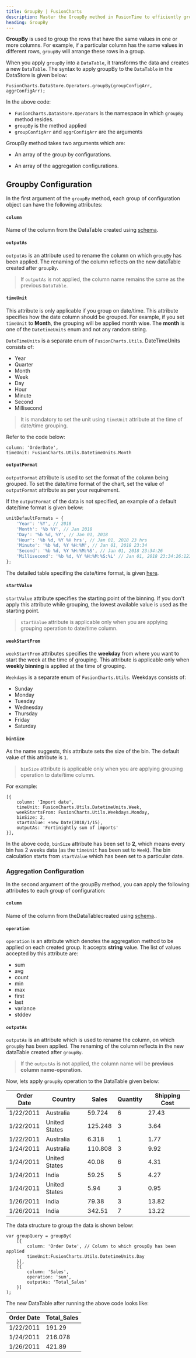 ```yaml
---
title: GroupBy | FusionCharts
description: Master the GroupBy method in FusionTime to efficiently group and aggregate your time-series data. Upgrade your data analysis and visualization skills today!
heading: GroupBy
---
```


**GroupBy** is used to group the rows that have the same values in one or more columns. For example, if a particular column has the same values in different rows, `groupBy` will arrange these rows in a group.

When you apply `groupBy` into a `DataTable`, it transforms the data and creates a new `DataTable`. The syntax to apply groupBy to the `DataTable` in the DataStore is given below:

```
FusionCharts.DataStore.Operators.groupBy(groupConfigArr, aggrConfigArr);
```

In the above code:

* `FusionCharts.DataStore.Operators` is the namespace in which `groupBy` method resides.
* `groupBy` is the method applied
* `groupConfigArr` and `aggrConfigArr` are the arguments

GroupBy method takes two arguments which are:

* An array of the group by configurations.

* An array of the aggregation configurations.

## Groupby Configuration

In the first argument of the `groupBy` method, each group of configuration object can have the following attributes:

#### `column`

Name of the column from the DataTable created using [schema](/fusiontime/fusiontime-data-engine/overview).

#### `outputAs`

`outputAs` is an attribute used to rename the column on which `groupBy` has been applied. The renaming of the column reflects on the new dataTable created after `groupBy`.

> If `outputAs` is not applied, the column name remains the same as the previous `DataTable`.

#### `timeUnit`

This attribute is only applicable if you group on date/time. This attribute specifies how the date column should be grouped. For example, if you set `timeUnit` to **Month**, the grouping will be applied month wise. The **month** is one of the `DatetimeUnits` enum and not any random string.

`DateTimeUnits` is a separate enum of `FusionCharts.Utils`. DateTimeUnits consists of:

* Year
* Quarter
* Month
* Week
* Day
* Hour
* Minute
* Second
* Millisecond

> It is mandatory to set the unit using `timeUnit` attribute at the time of date/time grouping.

Refer to the code below:

```
column: 'OrderDate',
timeUnit: FusionCharts.Utils.DatetimeUnits.Month
```

#### `outputFormat`

`outputFormat` attribute is used to set the format of the column being grouped. To set the date/time format of the chart, set the value of `outputFormat` attribute as per your requirement.

If the `outputFormat` of the data is not specified, an example of a default date/time format is given below:

```javascript
unitDefaultFormats = {
	'Year': '%Y', // 2018
	'Month': '%b %Y', // Jan 2018
	'Day': '%b %d, %Y', // Jan 01, 2018
	'Hour': '%b %d, %Y %H hrs', // Jan 01, 2018 23 hrs
	'Minute': '%b %d, %Y %H:%M', // Jan 01, 2018 23:34
	'Second': '%b %d, %Y %H:%M:%S', // Jan 01, 2018 23:34:26
	'Millisecond': '%b %d, %Y %H:%M:%S:%L' // Jan 01, 2018 23:34:26:123
};
```

The detailed table specifing the date/time format, is given [here](/fusiontime/fusiontime-attributes#datetime-format).

#### `startValue`

`startValue` attribute specifies the starting point of the binning. If you don't apply this attribute while grouping, the lowest available value is used as the starting point.

> `startValue` attribute is applicable only when you are applying grouping operation to date/time column.

#### `weekStartFrom`

`weekStartFrom` attributes specifies the **weekday** from where you want to start the week at the time of grouping. This attribute is applicable only when **weekly binning** is applied at the time of grouping.

`Weekdays` is a separate enum of `FusionCharts.Utils`. Weekdays consists of:

* Sunday
* Monday
* Tuesday
* Wednesday
* Thursday
* Friday
* Saturday

#### `binSize`

As the name suggests, this attribute sets the size of the bin. The default value of this attribute is `1`.

> `binSize` attribute is applicable only when you are applying grouping operation to date/time column.

For example:

```
[{
	column: 'Import date',
	timeUnit: FusionCharts.Utils.DatetimeUnits.Week,
	weekStartsFrom: FusionCharts.Utils.Weekdays.Monday,
	binSize: 2,
	startValue: +new Date(2018/1/15),
	outputAs: 'Fortinightly sum of imports'
}],
```

In the above code, `binSize` attribute has been set to **2**, which means every bin has 2 weeks data (as the `timeUnit` has been set to `Week`). The bin calculation starts from `startValue` which has been set to a particular date.

### Aggregation Configuration

In the second argument of the groupBy method, you can apply the following attributes to each group of configuration:

#### `column`

Name of the column from theDataTablecreated using [schema](/fusiontime/fusiontime-data-engine/overview)..

#### `operation`

`operation` is an attribute which denotes the aggregation method to be applied on each created group. It accepts **string** value. The list of values accepted by this attribute are:

* sum
* avg
* count
* min
* max
* first
* last
* variance
* stddev

#### `outputAs`

`outputAs` is an attribute which is used to rename the column, on which `groupBy` has been applied. The renaming of the column reflects in the new dataTable created after `groupBy`.

> If the `outputAs` is not applied, the column name will be **previous column name-operation**.

Now, lets apply `groupBy` operation to the DataTable given below:

Order Date | Country | Sales | Quantity | Shipping Cost
---|---|---|---|--- 
1/22/2011 | Australia | 59.724 | 6 | 27.43
1/22/2011 | United States | 125.248 | 3 | 3.64 
1/22/2011 | Australia | 6.318 | 1 | 1.77
1/24/2011 | Australia | 110.808 | 3 | 9.92 
1/24/2011 | United States | 40.08 | 6 | 4.31 
1/24/2011 | India | 59.25 | 5 | 4.27 
1/24/2011 | United States | 5.94 | 3 | 0.95 
1/26/2011 | India | 79.38 | 3 | 13.82 
1/26/2011 | India | 342.51 | 7 | 13.22

The data structure to group the data is shown below:

```
var groupQuery = groupBy(
	[{
		column: 'Order Date', // Column to which groupBy has been applied
		timeUnit:FusionCharts.Utils.DatetimeUnits.Day
	}],
	[{
		column: 'Sales',
		operation: 'sum',
		outputAs: 'Total_Sales'
	}]
);
```

The new DataTable after running the above code looks like:

Order Date | Total_Sales
---|---
1/22/2011 | 191.29
1/24/2011 | 216.078
1/26/2011 | 421.89
